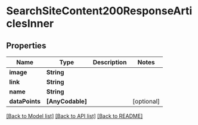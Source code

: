 # SearchSiteContent200ResponseArticlesInner

## Properties
Name | Type | Description | Notes
------------ | ------------- | ------------- | -------------
**image** | **String** |  | 
**link** | **String** |  | 
**name** | **String** |  | 
**dataPoints** | **[AnyCodable]** |  | [optional] 

[[Back to Model list]](../README.md#documentation-for-models) [[Back to API list]](../README.md#documentation-for-api-endpoints) [[Back to README]](../README.md)


